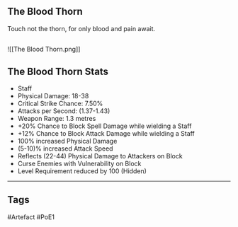 ## The Blood Thorn
Touch not the thorn, for only blood and pain await.
##
![[The Blood Thorn.png]]
## The Blood Thorn Stats
- Staff
- Physical Damage: 18-38
- Critical Strike Chance: 7.50%
- Attacks per Second: (1.37-1.43)
- Weapon Range: 1.3 metres
- +20% Chance to Block Spell Damage while wielding a Staff
- +12% Chance to Block Attack Damage while wielding a Staff
- 100% increased Physical Damage
- (5-10)% increased Attack Speed
- Reflects (22-44) Physical Damage to Attackers on Block
- Curse Enemies with Vulnerability on Block
- Level Requirement reduced by 100 (Hidden)


---
## Tags
#Artefact
#PoE1